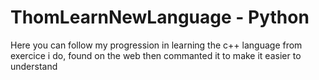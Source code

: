 # ThomLearnNewLanguage - Python
Here you can follow my progression in learning the c++ language from exercice i do, found on the web then commanted it to make it easier to understand
